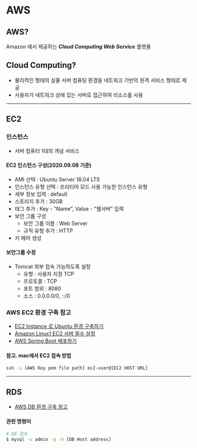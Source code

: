 # AWS
## AWS?
Amazon 에서 제공하는 ***Cloud Computing Web Service*** 플랫폼

## Cloud Computing?
* 물리적인 형태의 실물 서버 컴퓨팅 환경을 네트워크 기반의 원격 서비스 형태로 제공
* 사용자가 네트워크 상에 있는 서버로 접근하여 리소스를 사용

---

## EC2
### 인스턴스
* 서버 컴퓨터 1대의 개념 서비스

#### EC2 인스턴스 구성(2020.09.08 기준)
* AMI 선택 : Ubuntu Server 18.04 LTS
* 인스턴스 유형 선택 : 프리티어 모드 사용 가능한 인스턴스 유형
* 세부 정보 입력 : default
* 스토리지 추가 : 30GB
* 태그 추가 : Key - "Name", Value - "웹서버" 입력
* 보안 그룹 구성
    * 보안 그룹 이름 : Web Server
    * 규칙 유형 추가 : HTTP
* 키 페어 생성

#### 보안그룹 수정
* Tomcat 외부 접속 가능하도록 설정
    * 유형 : 사용자 지정 TCP
    * 프로토콜 : TCP
    * 포트 범위 : 8080
    * 소스 : 0.0.0.0/0, ::/0

### AWS EC2 환경 구축 참고
* [EC2 Instance 로 Ubuntu 환경 구축하기](https://yoonhoohwang.tistory.com/8)
* [Amazon Linux1 EC2 서버 필수 설정](https://velog.io/@minholee_93/AWS-Amazon-Linux1-EC2-%EC%84%9C%EB%B2%84-%ED%95%84%EC%88%98-%EC%84%A4%EC%A0%95)
* [AWS Spring Boot 배포하기](https://velog.io/@swchoi0329/series/%EC%8A%A4%ED%94%84%EB%A7%81-%EB%B6%80%ED%8A%B8%EC%99%80-AWS%EB%A1%9C-%ED%98%BC%EC%9E%90-%EA%B5%AC%ED%98%84%ED%95%98%EB%8A%94-%EC%9B%B9-%EC%84%9C%EB%B9%84%EC%8A%A4)

#### 참고. mac에서 EC2 접속 방법
```bash
ssh -i [AWS Key pem file path] ec2-user@[EC2 HOST URL]
```

---

## RDS
* [AWS DB 환경 구축 참고](https://velog.io/@swchoi0329/AWS-%EB%8D%B0%EC%9D%B4%ED%84%B0%EB%B2%A0%EC%9D%B4%EC%8A%A4-%ED%99%98%EA%B2%BD-%EA%B5%AC%EC%B6%95)

#### 관련 명령어
```bash
# DB 접속
$ mysql -u admin -p -h [DB Host address]
```
